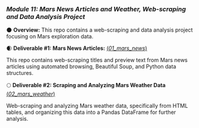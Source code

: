 ### *Module 11: Mars News Articles and Weather, Web-scraping and Data Analysis Project*

:new_moon: **Overview:**
This repo contains a web-scraping and data analysis project focusing on Mars exploration data. 


:waxing_crescent_moon: **Deliverable #1: Mars News Articles:** [(_01_mars_news_)](https://github.com/manuel-sosa/Module_11_Challenge/blob/main/01_mars_news/part_1_mars_news.ipynb)

This repo contains web-scraping titles and preview text from Mars news articles using automated browsing, Beautiful Soup, and Python data structures.


:full_moon: **Deliverable #2: Scraping and Analyzing Mars Weather Data** [(_02_mars_weather_)](https://github.com/manuel-sosa/Module_11_Challenge/blob/main/02_mars_weather/part_2_mars_weather.ipynb)

Web-scraping and analyzing Mars weather data, specifically from HTML tables, and organizing this data into a Pandas DataFrame for further analysis. 
